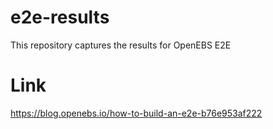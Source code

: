 # e2e-results
This repository captures the results for OpenEBS E2E

# Link
https://blog.openebs.io/how-to-build-an-e2e-b76e953af222

